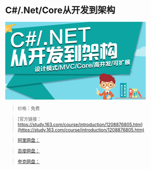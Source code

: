 # C#/.Net/Core从开发到架构

![img](../../../assets/study163/free/45d099cf08a64139b9b2d0ed3ea88962.jpg)

> 价格：免费

> [官方链接：https://study.163.com/course/introduction/1208876805.htm](https://study.163.com/course/introduction/1208876805.htm)

> [阿里网盘：]()

> [百度网盘：]()

> [夸克网盘：]()

